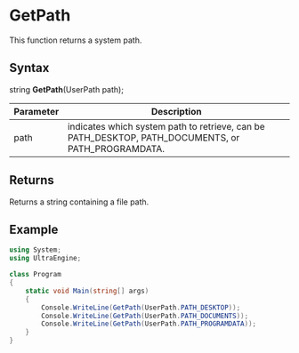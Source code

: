 # GetPath

This function returns a system path.

## Syntax

string **GetPath**(UserPath path);

| Parameter | Description |
|---|---|
| path | indicates which system path to retrieve, can be PATH_DESKTOP, PATH_DOCUMENTS, or PATH_PROGRAMDATA. |

## Returns

Returns a string containing a file path.

## Example

```csharp
using System;
using UltraEngine;

class Program
{
    static void Main(string[] args)
    {
        Console.WriteLine(GetPath(UserPath.PATH_DESKTOP));
        Console.WriteLine(GetPath(UserPath.PATH_DOCUMENTS));
        Console.WriteLine(GetPath(UserPath.PATH_PROGRAMDATA));
    }
}      
```